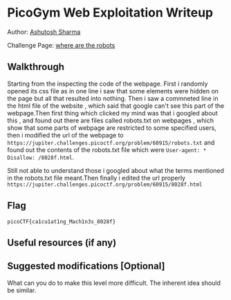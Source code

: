 # PicoGym Web Exploitation Writeup

Author: [Ashutosh Sharma](https://github.com/asharma8602)

Challenge Page: [where are the robots](https://jupiter.challenges.picoctf.org/problem/60915/)

## Walkthrough

Starting from the inspecting the code of the webpage. First i randomly opened its css file as in one line i saw that some elements were hidden on the page but all that resulted into nothing. Then i saw a commneted line in the html file of the website , which said that google can't see this part of the webpage.Then first thing which clicked my mind was that i googled about this , and found out there are files called robots.txt on webpages , which show that some parts of webpage are restricted to some specified users, then i modified the url of the webpage to `https://jupiter.challenges.picoctf.org/problem/60915/robots.txt` and found out the contents of the robots.txt file which were 
`User-agent: *  Disallow: /8028f.html`.

Still not able to understand those i googled about what the terms mentioned in the robots.txt file meant.Then finally i edited the url properly `https://jupiter.challenges.picoctf.org/problem/60915/8028f.html`

## Flag

`picoCTF{ca1cu1at1ng_Mach1n3s_8028f}`

## Useful resources (if any)


## Suggested modifications [Optional]

What can you do to make this level more difficult. The inherent idea should be similar.
